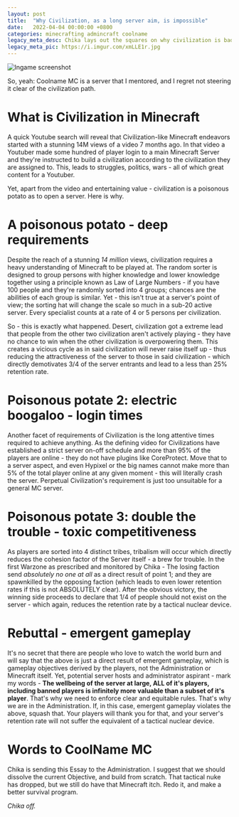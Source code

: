 ```yaml
---
layout: post
title:  "Why Civilization, as a long server aim, is impossible"
date:   2022-04-04 00:00:00 +0800
categories: minecrafting admincraft coolname
legacy_meta_desc: Chika lays out the squares on why civilization is bad, and essays Coolname MC to rebuild.
legacy_meta_pic: https://i.imgur.com/xmLLE1r.jpg
---
```


![Ingame screenshot](https://i.imgur.com/xmLLE1r.jpg)

So, yeah: Coolname MC is a server that I mentored, and I regret not steering it clear of the civilization path.

# What is Civilization in Minecraft

A quick Youtube search will reveal that Civilization-like Minecraft endeavors started with a stunning 14M views of a video 7 months ago. In that video a Youtuber made some hundred of player login to a main Minecraft Server and they're instructed to build a civilization according to the civilization they are assigned to. This, leads to struggles, politics, wars - all of which great content for a Youtuber. 

Yet, apart from the video and entertaining value - civilization is a poisonous potato as to open a server. Here is why.

# A poisonous potato - deep requirements

Despite the reach of a stunning *14 million* views, civilization requires a heavy understanding of Minecraft to be played at. The random sorter is designed to group persons with higher knowledge and lower knowledge together using a principle known as Law of Large Numbers - if you have 100 people and they're randomly sorted into 4 groups; chances are the abilities of each group is similar. Yet - this isn't true at a server's point of view; the sorting hat will change the scale so much in a sub-20 active server. Every specialist counts at a rate of 4 or 5 persons per civilization.

So - this is exactly what happened. Desert, civilization got a extreme lead that people from the other two civilization aren't actively playing - they have no chance to win when the other civilization is overpowering them. This creates a vicious cycle as in said civilization will never raise itself up - thus reducing the attractiveness of the server to those in said civilization - which directly demotivates 3/4 of the server entrants and lead to a less than 25% retention rate.

# Poisonous potate 2: electric boogaloo - login times

Another facet of requirements of Civilization is the long attentive times required to achieve anything. As the defining video for Civilizations have established a strict server on-off schedule and more than 95% of the players are online - they do not have plugins like CoreProtect. Move that to a server aspect, and even Hypixel or the big names cannot make more than 5% of the total player online at any given moment - this will literally crash the server. Perpetual Civilization's requirement is just too unsuitable for a general MC server.

# Poisonous potate 3: double the trouble - toxic competitiveness

As players are sorted into 4 distinct tribes, tribalism will occur which directly reduces the cohesion factor of the Server itself - a brew for trouble. In the first Warzone as prescribed and monitored by Chika - The losing faction send *absolutely no one at all* as a direct result of point 1; and they are spawnkilled by the opposing faction (which leads to even lower retention rates if this is not ABSOLUTELY clear). After the obvious victory, the winning side proceeds to declare that 1/4 of people should not exist on the server - which again, reduces the retention rate by a tactical nuclear device.

# Rebuttal - emergent gameplay

It's no secret that there are people who love to watch the world burn and will say that the above is just a direct result of emergent gameplay, which is gameplay objectives derived by the players, not the Administration or Minecraft itself. Yet, potential server hosts and administrator aspirant - mark my words - **The wellbeing of the server at large, ALL of it's players, including banned players is infinitely more valuable than a subset of it's player**. That's why we need to enforce clear and equitable rules. That's why we are in the Administration. If, in this case, emergent gameplay violates the above, squash that. Your players will thank you for that, and your server's retention rate will not suffer the equivalent of a tactical nuclear device.

# Words to CoolName MC

Chika is sending this Essay to the Administration. I suggest that we should dissolve the current Objective, and build from scratch. That tactical nuke has dropped, but we still do have that Minecraft itch. Redo it, and make a better survival program.

*Chika off.*
